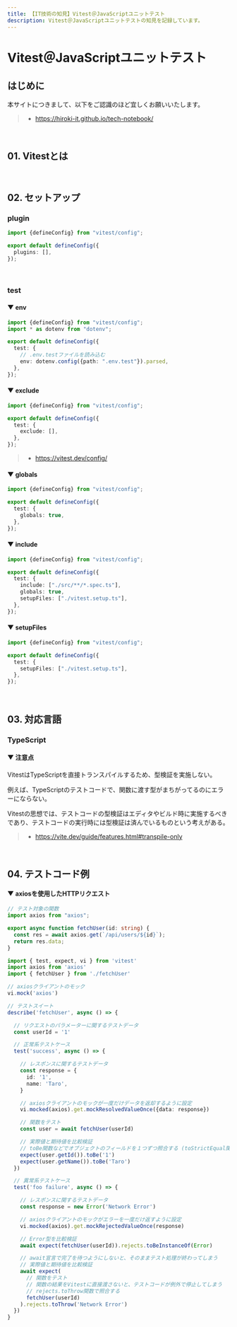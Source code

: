 ```yaml
---
title: 【IT技術の知見】Vitest＠JavaScriptユニットテスト
description: Vitest＠JavaScriptユニットテストの知見を記録しています。
---
```


# Vitest＠JavaScriptユニットテスト

## はじめに

本サイトにつきまして、以下をご認識のほど宜しくお願いいたします。

> - https://hiroki-it.github.io/tech-notebook/

<br>

## 01. Vitestとは

<br>

## 02. セットアップ

### plugin

```typescript
import {defineConfig} from "vitest/config";

export default defineConfig({
  plugins: [],
});
```

<br>

### test

#### ▼ env

```typescript
import {defineConfig} from "vitest/config";
import * as dotenv from "dotenv";

export default defineConfig({
  test: {
    // .env.testファイルを読み込む
    env: dotenv.config({path: ".env.test"}).parsed,
  },
});
```

#### ▼ exclude

```typescript
import {defineConfig} from "vitest/config";

export default defineConfig({
  test: {
    exclude: [],
  },
});
```

> - https://vitest.dev/config/

#### ▼ globals

```typescript
import {defineConfig} from "vitest/config";

export default defineConfig({
  test: {
    globals: true,
  },
});
```

#### ▼ include

```typescript
import {defineConfig} from "vitest/config";

export default defineConfig({
  test: {
    include: ["./src/**/*.spec.ts"],
    globals: true,
    setupFiles: ["./vitest.setup.ts"],
  },
});
```

#### ▼ setupFiles

```typescript
import {defineConfig} from "vitest/config";

export default defineConfig({
  test: {
    setupFiles: ["./vitest.setup.ts"],
  },
});
```

<br>

## 03. 対応言語

### TypeScript

#### ▼ 注意点

VitestはTypeScriptを直接トランスパイルするため、型検証を実施しない。

例えば、TypeScriptのテストコードで、関数に渡す型がまちがってるのにエラーにならない。

Vitestの思想では、テストコードの型検証はエディタやビルド時に実施するべきであり、テストコードの実行時には型検証は済んでいるものという考えがある。

> - https://vite.dev/guide/features.html#transpile-only

<br>

## 04. テストコード例

#### ▼ axiosを使用したHTTPリクエスト

```typescript
// テスト対象の関数
import axios from "axios";

export async function fetchUser(id: string) {
  const res = await axios.get(`/api/users/${id}`);
  return res.data;
}
```

```typescript
import { test, expect, vi } from 'vitest'
import axios from 'axios'
import { fetchUser } from './fetchUser'

// axiosクライアントのモック
vi.mock('axios')

// テストスイート
describe('fetchUser', async () => {

  // リクエストのパラメーターに関するテストデータ
  const userId = '1'

  // 正常系テストケース
  test('success', async () => {

    // レスポンスに関するテストデータ
    const response = {
      id: '1',
      name: 'Taro',
    }

    // axiosクライアントのモックが一度だけデータを返却するように設定
    vi.mocked(axios).get.mockResolvedValueOnce({data: response})

    // 関数をテスト
    const user = await fetchUser(userId)

    // 実際値と期待値を比較検証
    // toBe関数などでオブジェクトのフィールドを１つずつ照合する (toStrictEqual関数などでオブジェクトをひとまとめに照合しない)
    expect(user.getId()).toBe('1')
    expect(user.getName()).toBe('Taro')
  })

  // 異常系テストケース
  test('foo failure', async () => {

    // レスポンスに関するテストデータ
    const response = new Error('Network Error')

    // axiosクライアントのモックがエラーを一度だけ返すように設定
    vi.mocked(axios).get.mockRejectedValueOnce(response)

    // Error型を比較検証
    await expect(fetchUser(userId)).rejects.toBeInstanceOf(Error)

    // await宣言で完了を待つようにしないと、そのままテスト処理が終わってしまう
    // 実際値と期待値を比較検証
    await expect(
      // 関数をテスト
      // 関数の結果をVitestに直接渡さないと、テストコードが例外で停止してしまう
      // rejects.toThrow関数で照合する
      fetchUser(userId)
    ).rejects.toThrow('Network Error')
  })
}
```

<br>
